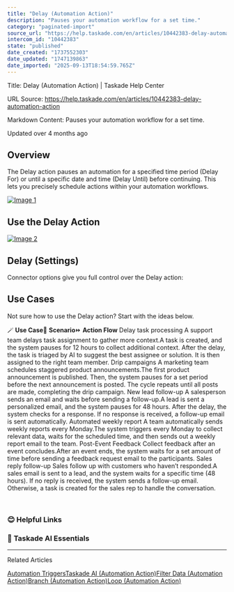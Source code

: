 ```yaml
---
title: "Delay (Automation Action)"
description: "Pauses your automation workflow for a set time."
category: "paginated-import"
source_url: "https://help.taskade.com/en/articles/10442383-delay-automation-action"
intercom_id: "10442383"
state: "published"
date_created: "1737552303"
date_updated: "1747139863"
date_imported: "2025-09-13T18:54:59.765Z"
---
```


Title: Delay (Automation Action) | Taskade Help Center

URL Source: https://help.taskade.com/en/articles/10442383-delay-automation-action

Markdown Content:
Pauses your automation workflow for a set time.

Updated over 4 months ago

**Overview**
------------

The Delay action pauses an automation for a specified time period (Delay For) or until a specific date and time (Delay Until) before continuing. This lets you precisely schedule actions within your automation workflows.

[![Image 1](https://downloads.intercomcdn.com/i/o/plyqw4hf/1346707003/a9ce43991e481b454bc324295c9e/delay-action-1.jpg?expires=1757791800&signature=ac8cf89cb38f52e3c5cb3677a558312e991a2c8eb5f2e9e212169b317e31ce84&req=dSMjEM5%2BmoFfWvMW1HO4zVVjGj0HEydcFw2BrrgmtB2exDsivJquTOiUELbs%0A5i6sr4CIYFF%2FuFSnCWI%3D%0A)](https://downloads.intercomcdn.com/i/o/plyqw4hf/1346707003/a9ce43991e481b454bc324295c9e/delay-action-1.jpg?expires=1757791800&signature=ac8cf89cb38f52e3c5cb3677a558312e991a2c8eb5f2e9e212169b317e31ce84&req=dSMjEM5%2BmoFfWvMW1HO4zVVjGj0HEydcFw2BrrgmtB2exDsivJquTOiUELbs%0A5i6sr4CIYFF%2FuFSnCWI%3D%0A)

Use the Delay Action
--------------------

[![Image 2](https://downloads.intercomcdn.com/i/o/plyqw4hf/1346707338/042986c4cd6d49b7e458bd381610/delay-action-2.jpg?expires=1757791800&signature=5283db356a6fa78136b6ffa7bd5292541e0878fd017295c060092c735542a2f2&req=dSMjEM5%2BmoJcUfMW1HO4zYGM%2FB%2BMfIMtQjhXgOGme4n3dkSrSQ0u3iYMQqw5%0AGQgVX0y1PXqyAlBRuhs%3D%0A)](https://downloads.intercomcdn.com/i/o/plyqw4hf/1346707338/042986c4cd6d49b7e458bd381610/delay-action-2.jpg?expires=1757791800&signature=5283db356a6fa78136b6ffa7bd5292541e0878fd017295c060092c735542a2f2&req=dSMjEM5%2BmoJcUfMW1HO4zYGM%2FB%2BMfIMtQjhXgOGme4n3dkSrSQ0u3iYMQqw5%0AGQgVX0y1PXqyAlBRuhs%3D%0A)

Delay (Settings)
----------------

Connector options give you full control over the Delay action:

Use Cases
---------

Not sure how to use the Delay action? Start with the ideas below.

🪄 **Use Case**💭 **Scenario**⏩ **Action Flow**
Delay task processing A support team delays task assignment to gather more context.A task is created, and the system pauses for 12 hours to collect additional context. After the delay, the task is triaged by AI to suggest the best assignee or solution. It is then assigned to the right team member.
Drip campaigns A marketing team schedules staggered product announcements.The first product announcement is published. Then, the system pauses for a set period before the next announcement is posted. The cycle repeats until all posts are made, completing the drip campaign.
New lead follow-up A salesperson sends an email and waits before sending a follow-up.A lead is sent a personalized email, and the system pauses for 48 hours. After the delay, the system checks for a response. If no response is received, a follow-up email is sent automatically.
Automated weekly report A team automatically sends weekly reports every Monday.The system triggers every Monday to collect relevant data, waits for the scheduled time, and then sends out a weekly report email to the team.
Post-Event Feedback Collect feedback after an event concludes.After an event ends, the system waits for a set amount of time before sending a feedback request email to the participants.
Sales reply follow-up Sales follow up with customers who haven’t responded.A sales email is sent to a lead, and the system waits for a specific time (48 hours). If no reply is received, the system sends a follow-up email. Otherwise, a task is created for the sales rep to handle the conversation.

​

### **😊 Helpful Links**

### 🤖 **Taskade AI Essentials**

* * *

Related Articles

[Automation Triggers](https://help.taskade.com/en/articles/8958469-automation-triggers)[Taskade AI (Automation Action)](https://help.taskade.com/en/articles/8958472-taskade-ai-automation-action)[Filter Data (Automation Action)](https://help.taskade.com/en/articles/9615031-filter-data-automation-action)[Branch (Automation Action)](https://help.taskade.com/en/articles/9805047-branch-automation-action)[Loop (Automation Action)](https://help.taskade.com/en/articles/10351362-loop-automation-action)
